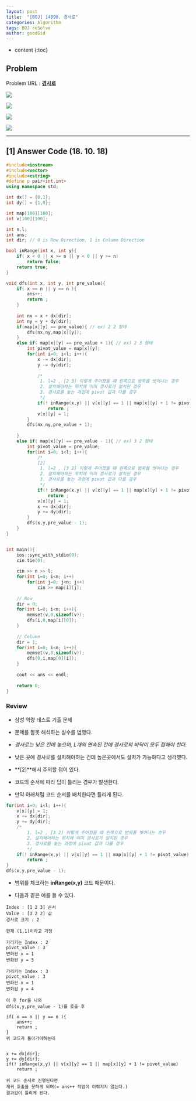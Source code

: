 ```yaml
---
layout: post
title:  "[BOJ] 14890. 경사로"
categories: Algorithm
tags: BOJ reSolve
author: goodGid
---
```

* content
{:toc}

## Problem

Problem URL : **[경사로](https://www.acmicpc.net/problem/14890)**












![](/assets/img/algorithm/14890_1.png)

![](/assets/img/algorithm/14890_2.png)

![](/assets/img/algorithm/14890_3.png)

![](/assets/img/algorithm/14890_4.png)

---

## [1] Answer Code (18. 10. 18)

``` cpp
#include<iostream>
#include<vector>
#include<cstring>
#define p pair<int,int>
using namespace std;

int dx[] = {0,1};
int dy[] = {1,0};

int map[100][100];
int v[100][100];

int n,l;
int ans;
int dir; // 0 is Row Direction, 1 is Column Direction

bool inRange(int x, int y){
    if( x < 0 || x >= n || y < 0 || y >= n)
        return false;
    return true;
}

void dfs(int x, int y, int pre_value){
    if( x == n || y == n ){
        ans++;
        return ;
    }
    
    int nx = x + dx[dir];
    int ny = y + dy[dir];
    if(map[x][y] == pre_value){ // ex) 2 2 형태
        dfs(nx,ny,map[x][y]);
    }
    else if( map[x][y] == pre_value + 1){ // ex) 2 3 형태
        int pivot_value = map[x][y];
        for(int i=0; i<l; i++){
            x -= dx[dir];
            y -= dy[dir];
            
            /*
             1. l=2 , [2 3] 이렇게 주어졌을 때 왼쪽으로 범위를 벗어나는 경우
             2. 설치해야하는 위치에 이미 경사로가 설치된 경우
             3. 경사로를 놓는 과정에 pivot 값과 다를 경우
             */
            if(! inRange(x,y) || v[x][y] == 1 || map[x][y] + 1 != pivot_value)
                return ;
            v[x][y] = 1;
        }
        dfs(nx,ny,pre_value + 1);
        
    }
    else if( map[x][y] == pre_value - 1){ // ex) 3 2 형태
        int pivot_value = pre_value;
        for(int i=0; i<l; i++){
            /*
            [2]
             1. l=2 , [3 2] 이렇게 주어졌을 때 왼쪽으로 범위를 벗어나는 경우
             2. 설치해야하는 위치에 이미 경사로가 설치된 경우
             3. 경사로를 놓는 과정에 pivot 값과 다를 경우
             */
            if(! inRange(x,y) || v[x][y] == 1 || map[x][y] + 1 != pivot_value)
                return ;
            v[x][y] = 1;
            x += dx[dir];
            y += dy[dir];
        }
        dfs(x,y,pre_value - 1);
    }
}


int main(){
    ios::sync_with_stdio(0);
    cin.tie(0);
    
    cin >> n >> l;
    for(int i=0; i<n; i++)
        for(int j=0; j<n; j++)
            cin >> map[i][j];
    
    // Row
    dir = 0;
    for(int i=0; i<n; i++){
        memset(v,0,sizeof(v));
        dfs(i,0,map[i][0]);
    }
    
    // Column
    dir = 1;
    for(int i=0; i<n; i++){
        memset(v,0,sizeof(v));
        dfs(0,i,map[0][i]);
    }
    
    cout << ans << endl;
    
    return 0;
}
```

### Review

* 삼성 역량 테스트 기출 문제

* 문제를 잘못 해석하는 실수를 범했다.

* *경사로는 낮은 칸에 놓으며, L개의 연속된 칸에 경사로의 바닥이 모두 접해야 한다.* 

* 낮은 곳에 경사로를 설치해야하는 건데 높은곳에서도 설치가 가능하다고 생각했다.

* **[2]**에서 주의할 점이 있다.

* 코드의 순서에 따라 답이 틀리는 경우가 발생한다.

* 만약 아래처럼 코드 순서를 배치한다면 틀리게 된다.

``` cpp
for(int i=0; i<l; i++){
    v[x][y] = 1;
    x += dx[dir];
    y += dy[dir];
    /*
        1. l=2 , [3 2] 이렇게 주어졌을 때 왼쪽으로 범위를 벗어나는 경우
        2. 설치해야하는 위치에 이미 경사로가 설치된 경우
        3. 경사로를 놓는 과정에 pivot 값과 다를 경우
        */
    if(! inRange(x,y) || v[x][y] == 1 || map[x][y] + 1 != pivot_value)
        return ;
}
dfs(x,y,pre_value - 1);
```

* 범위를 체크하는 **inRange(x,y)** 코드 때문이다.

* 다음과 같은 예를 들 수 있다.

```
Index : [1 2 3] 순서
Value : [3 2 2] 값
경사로 크기 : 2

현재 (1,1)이라고 가정

가리키는 Index : 2
pivot_value : 3
변화된 x = 1
변화된 y = 3

가리키는 Index : 3
pivot_value : 3
변화된 x = 1
변화된 y = 4

이 후 for을 나와
dfs(x,y,pre_value - 1)를 호출 후 

if( x == n || y == n ){
    ans++;
    return ;
}
위 코드가 돌아가야하는데 


x += dx[dir];
y += dy[dir];
if(! inRange(x,y) || v[x][y] == 1 || map[x][y] + 1 != pivot_value)
    return ;

위 코드 순서로 진행된다면
재귀 호출을 못하게 되며(= ans++ 작업이 이뤄지지 않는다.)
결과값이 틀리게 된다.
```